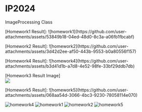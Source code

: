 # IP2024
ImageProcessing Class

<p>[Homework1 Result]: ![homework1](https://github.com/user-attachments/assets/53849b18-04ed-48d0-8c3a-a06fb1fbcabf)</p>

<p>[Homework2 Result]: ![homework2](https://github.com/user-attachments/assets/3d42d2ee-af50-443b-9553-b0a80556f157)</p>

<p>[Homework4 Result]: ![homework4](https://github.com/user-attachments/assets/b3d41d1b-a7d8-4e52-98fe-33bf29ddb7db)</p>

<p>
  [Homework3 Result Image]
  <br/>
  <img src="https://github.com/user-attachments/assets/41f9099f-f6c8-4047-a260-66f4a494cd46" />
</p>

<p>[Homework5 Result]: ![homework5](https://github.com/user-attachments/assets/068aa54d-3066-4bc3-9230-78058114e070)</p>


![homework4](https://github.com/user-attachments/assets/bb36056b-d64a-43f9-ba25-492f379bcb41)
![homework1](https://github.com/user-attachments/assets/ba87edde-5b62-4b87-acea-b209ea9a19c1)
![homework2](https://github.com/user-attachments/assets/111e966e-0a0a-45c4-96de-baf5d460fdde)
![homework5](https://github.com/user-attachments/assets/33cc0f94-3e11-489b-9d40-afebf738ffee)
